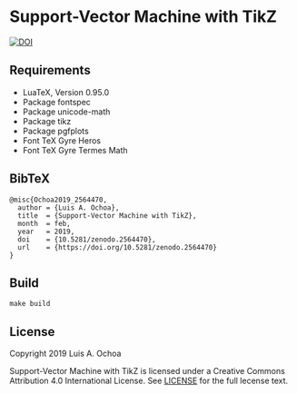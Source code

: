 # Support-Vector Machine with TikZ

[![DOI](https://zenodo.org/badge/170639472.svg)](https://zenodo.org/badge/latestdoi/170639472)

## Requirements

* LuaTeX, Version 0.95.0
* Pack­age fontspec
* Pack­age unicode-math
* Pack­age tikz
* Pack­age pgfplots
* Font TeX Gyre Heros
* Font TeX Gyre Termes Math

## BibTeX

    @misc{Ochoa2019_2564470,
      author = {Luis A. Ochoa},
      title  = {Support-Vector Machine with TikZ},
      month  = feb,
      year   = 2019,
      doi    = {10.5281/zenodo.2564470},
      url    = {https://doi.org/10.5281/zenodo.2564470}
    }

## Build

    make build

## License

Copyright 2019 Luis A. Ochoa

Support-Vector Machine with TikZ is licensed under a
Creative Commons Attribution 4.0 International License.
See [LICENSE](LICENSE) for the full lecense text.
